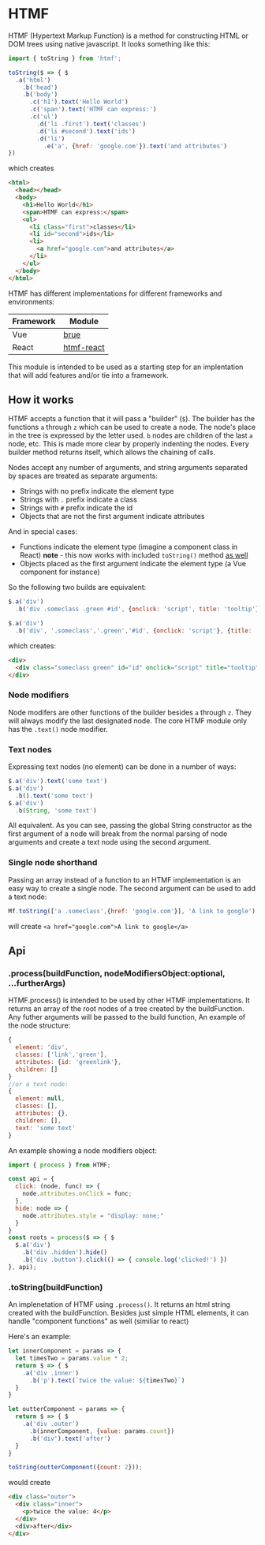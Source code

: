 # HTMF

HTMF (Hypertext Markup Function) is a method for constructing HTML or DOM trees using native javascript. It looks something like this:

```javascript
import { toString } from 'htmf';

toString($ => { $
  .a('html')
    .b('head')
    .b('body')
      .c('h1').text('Hello World')
      .c('span').text('HTMF can express:')
      .c('ul')
        .d('li .first').text('classes')
        .d('li #second').text('ids')
        .d('li')
          .e('a', {href: 'google.com'}).text('and attributes')
})
```
which creates
```html
<html>
  <head></head>
  <body>
    <h1>Hello World</h1>
    <span>HTMF can express:</span>
    <ul>
      <li class="first">classes</li>
      <li id="second">ids</li>
      <li>
        <a href="google.com">and attributes</a>
      </li>
    </ul>
  </body>
</html>

```
HTMF has different implementations for different frameworks and environments:

|Framework|Module|
|---|---|
| Vue | [brue](https://www.npmjs.com/package/brue) |
| React | [htmf-react](https://www.npmjs.com/package/htmf-react) |


This module is intended to be used as a starting step for an implentation that will add features and/or tie into a framework.

## How it works

HTMF accepts a function that it will pass a "builder" (``$``). The builder has the functions ``a`` through ``z`` which can be used to create a node. The node's place in the tree is expressed by the letter used. ``b`` nodes are children of the last ``a`` node, etc. This is made more clear by properly indenting the nodes. Every builder method returns itself, which allows the chaining of calls.

Nodes accept any number of arguments, and string arguments separated by spaces are treated as separate arguments:

- Strings with no prefix indicate the element type
- Strings with ``.`` prefix indicate a class
- Strings with ``#`` prefix indicate the id
- Objects that are not the first argument indicate attributes

And in special cases:
- Functions indicate the element type (imagine a component class in React)
**note** - this now works with included `toString()` method [as well](#toString) 
- Objects placed as the first argument indicate the element type (a Vue component for instance)

So the following two builds are equivalent:
```javascript
$.a('div')
  .b('div .someclass .green #id', {onclick: 'script', title: 'tooltip'})
```
```javascript
$.a('div')
  .b('div', '.someclass','.green','#id', {onclick: 'script'}, {title: 'tooltip'})
```
which creates:
```html
<div>
  <div class="someclass green" id="id" onclick="script" title="tooltip"></div>
</div>
```
### Node modifiers

Node modifers are other functions of the builder besides ``a`` through ``z``. They will always modify the last designated node. The core HTMF module only has the ``.text()`` node modifier. 

### Text nodes

Expressing text nodes (no element) can be done in a number of ways:
```javascript
$.a('div').text('some text')
$.a('div')
  .b().text('some text')
$.a('div')
  .b(String, 'some text')
```
All equivalent. As you can see, passing the global String constructor as the first argument of a node will break from the normal parsing of node arguments and create a text node using the second argument.

### Single node shorthand

Passing an array instead of a function to an HTMF implementation is an easy way to create a single node. The second argument can be used to add a text node:

```javascript
Mf.toString(['a .someclass',{href: 'google.com'}], 'A link to google')
```
will create ``<a href="google.com">A link to google</a>``

## Api

### .process(buildFunction, nodeModifiersObject:optional, ...furtherArgs)

HTMF.process() is intended to be used by other HTMF implementations. It returns an array of the root nodes of a tree created by the buildFunction. Any futher arguments will be passed to the build function, An example of the node structure:

```javascript
{
  element: 'div',
  classes: ['link','green'],
  attributes: {id: 'greenlink'},
  children: []
}
//or a text node:
{
  element: null,
  classes: [],
  attributes: {},
  children: [],
  text: 'some text'
}
```
An example showing a node modifiers object:
```javascript
import { process } from HTMF;

const api = {
  click: (node, func) => {
    node.attributes.onClick = func;
  },
  hide: node => {
    node.attributes.style = "display: none;"
  }
}
const roots = process($ => { $
  $.a('div')
    .b('div .hidden').hide()
    .b('div .button').click(() => { console.log('clicked!') }) 
}, api);
```

### <a id="toString"></a>.toString(buildFunction) 

An implenetation of HTMF using ``.process()``. It returns an html string created with the buildFunction. Besides just simple HTML elements, it can handle "component functions" as well (similiar to react)

Here's an example:
```javascript
let innerComponent = params => {
  let timesTwo = params.value * 2;
  return $ => { $
    .a('div .inner')
      .b('p').text(`twice the value: ${timesTwo}`)
  }
}

let outterComponent = params => {
  return $ => { $
    .a('div .outer')
      .b(innerComponent, {value: params.count})
      .b('div').text('after')
  }
}

toString(outterComponent({count: 2}));
```
would create
```html
<div class="outer">
  <div class="inner">
    <p>twice the value: 4</p>
  </div>
  <div>after</div>
</div>
```